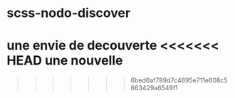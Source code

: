# scss-nodo-discover
une envie de decouverte
<<<<<<< HEAD
une nouvelle
=======

>>>>>>> 6bed6af789d7c4695e711e608c5663429a6549f1

